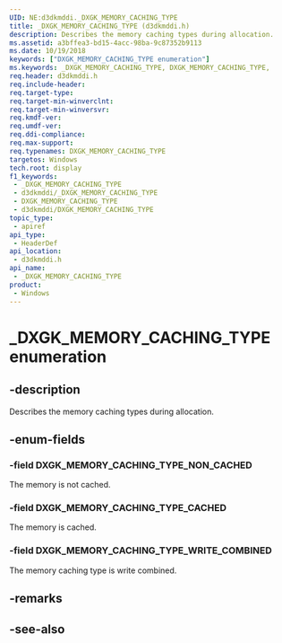 ```yaml
---
UID: NE:d3dkmddi._DXGK_MEMORY_CACHING_TYPE
title: _DXGK_MEMORY_CACHING_TYPE (d3dkmddi.h)
description: Describes the memory caching types during allocation.
ms.assetid: a3bffea3-bd15-4acc-98ba-9c87352b9113
ms.date: 10/19/2018
keywords: ["DXGK_MEMORY_CACHING_TYPE enumeration"]
ms.keywords: _DXGK_MEMORY_CACHING_TYPE, DXGK_MEMORY_CACHING_TYPE,
req.header: d3dkmddi.h
req.include-header: 
req.target-type: 
req.target-min-winverclnt: 
req.target-min-winversvr: 
req.kmdf-ver: 
req.umdf-ver: 
req.ddi-compliance: 
req.max-support: 
req.typenames: DXGK_MEMORY_CACHING_TYPE
targetos: Windows
tech.root: display
f1_keywords:
 - _DXGK_MEMORY_CACHING_TYPE
 - d3dkmddi/_DXGK_MEMORY_CACHING_TYPE
 - DXGK_MEMORY_CACHING_TYPE
 - d3dkmddi/DXGK_MEMORY_CACHING_TYPE
topic_type:
 - apiref
api_type:
 - HeaderDef
api_location:
 - d3dkmddi.h
api_name:
 - _DXGK_MEMORY_CACHING_TYPE
product:
 - Windows
---
```


# _DXGK_MEMORY_CACHING_TYPE enumeration


## -description

Describes the memory caching types during allocation.

## -enum-fields

### -field DXGK_MEMORY_CACHING_TYPE_NON_CACHED

The memory is not cached.

### -field DXGK_MEMORY_CACHING_TYPE_CACHED

The memory is cached.

### -field DXGK_MEMORY_CACHING_TYPE_WRITE_COMBINED

The memory caching type is write combined.

## -remarks

## -see-also

